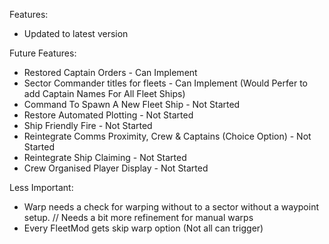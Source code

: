Features:
- Updated to latest version


Future Features:
+ Restored Captain Orders - Can Implement
+ Sector Commander titles for fleets - Can Implement (Would Perfer to add Captain Names For All Fleet Ships)
+ Command To Spawn A New Fleet Ship - Not Started
+ Restore Automated Plotting - Not Started
+ Ship Friendly Fire - Not Started
+ Reintegrate Comms Proximity, Crew & Captains (Choice Option) - Not Started
+ Reintegrate Ship Claiming - Not Started
+ Crew Organised Player Display - Not Started

Less Important:
 - Warp needs a check for warping without to a sector without a waypoint setup. // Needs a bit more refinement for manual warps
 - Every FleetMod gets skip warp option (Not all can trigger)
